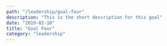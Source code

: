```yaml
---
path: "/leadership/goal-four"
description: "This is the short description for this goal"
date: "2019-02-10"
title: "Goal Four"
category: "leadership"
---
```

